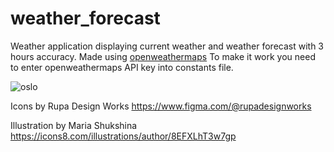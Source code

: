 # weather_forecast

Weather application displaying current weather and weather forecast with 3 hours accuracy. 
Made using [openweathermaps](https://openweathermap.org/api)
To make it work you need to enter openweathermaps API key into constants file.

![oslo](https://user-images.githubusercontent.com/54019003/215274517-18feffff-956e-495e-916e-0203af1da78b.jpg)

Icons by Rupa Design Works https://www.figma.com/@rupadesignworks

Illustration by Maria Shukshina https://icons8.com/illustrations/author/8EFXLhT3w7gp



